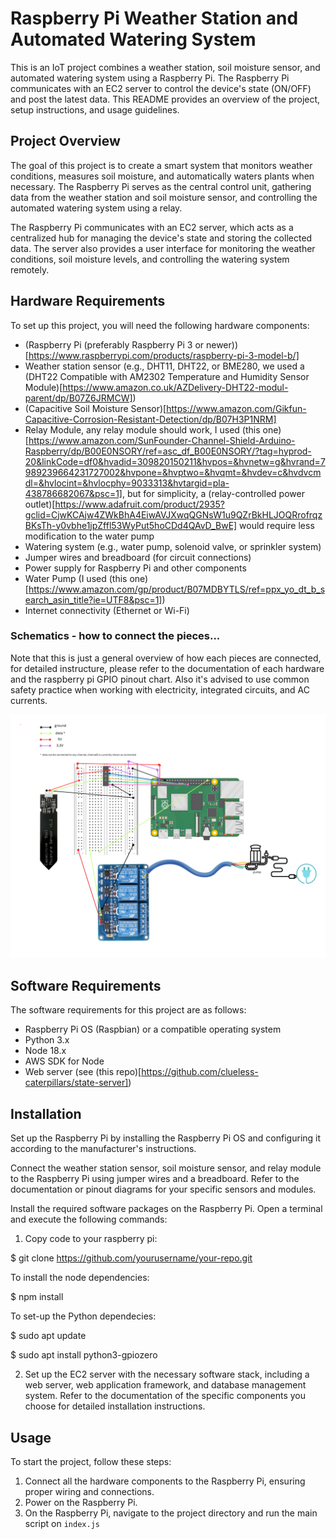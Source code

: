 # Raspberry Pi Weather Station and Automated Watering System

This is an IoT project combines a weather station, soil moisture sensor, and automated watering system using a Raspberry Pi. The Raspberry Pi communicates with an EC2 server to control the device's state (ON/OFF) and post the latest data. This README provides an overview of the project, setup instructions, and usage guidelines.

## Project Overview

The goal of this project is to create a smart system that monitors weather conditions, measures soil moisture, and automatically waters plants when necessary. The Raspberry Pi serves as the central control unit, gathering data from the weather station and soil moisture sensor, and controlling the automated watering system using a relay.

The Raspberry Pi communicates with an EC2 server, which acts as a centralized hub for managing the device's state and storing the collected data. The server also provides a user interface for monitoring the weather conditions, soil moisture levels, and controlling the watering system remotely.

## Hardware Requirements

To set up this project, you will need the following hardware components:

- (Raspberry Pi (preferably Raspberry Pi 3 or newer))[https://www.raspberrypi.com/products/raspberry-pi-3-model-b/]
- Weather station sensor (e.g., DHT11, DHT22, or BME280, we used a (DHT22 Compatible with AM2302 Temperature and Humidity Sensor Module)[https://www.amazon.co.uk/AZDelivery-DHT22-modul-parent/dp/B07Z6JRMCW])
- (Capacitive Soil Moisture Sensor)[https://www.amazon.com/Gikfun-Capacitive-Corrosion-Resistant-Detection/dp/B07H3P1NRM]
- Relay Module, any relay module should work, I used (this one)[https://www.amazon.com/SunFounder-Channel-Shield-Arduino-Raspberry/dp/B00E0NSORY/ref=asc_df_B00E0NSORY/?tag=hyprod-20&linkCode=df0&hvadid=309820150211&hvpos=&hvnetw=g&hvrand=7989239664231727002&hvpone=&hvptwo=&hvqmt=&hvdev=c&hvdvcmdl=&hvlocint=&hvlocphy=9033313&hvtargid=pla-438786682067&psc=1], but for simplicity, a (relay-controlled power outlet)[https://www.adafruit.com/product/2935?gclid=CjwKCAjw4ZWkBhA4EiwAVJXwqQGNsW1u9QZrBkHLJOQRrofrqzBKsTh-y0vbhe1jpZffl53WyPut5hoCDd4QAvD_BwE] would require less modification to the water pump
- Watering system (e.g., water pump, solenoid valve, or sprinkler system)
- Jumper wires and breadboard (for circuit connections)
- Power supply for Raspberry Pi and other components
- Water Pump (I used (this one)[https://www.amazon.com/gp/product/B07MDBYTLS/ref=ppx_yo_dt_b_search_asin_title?ie=UTF8&psc=1])
- Internet connectivity (Ethernet or Wi-Fi)

### Schematics - how to connect the pieces...

Note that this is just a general overview of how each pieces are connected, for detailed instructure, please refer to the documentation of each hardware and the raspberry pi GPIO pinout chart. Also it's advised to use common safety practice when working with electricity, integrated circuits, and AC currents. 

![Schematics for the pi](https://github.com/clueless-caterpillars/plant-water-raspberry-code/blob/main/schematics.png)

## Software Requirements

The software requirements for this project are as follows:

- Raspberry Pi OS (Raspbian) or a compatible operating system
- Python 3.x
- Node 18.x
- AWS SDK for Node
- Web server (see (this repo)[https://github.com/clueless-caterpillars/state-server])

## Installation

Set up the Raspberry Pi by installing the Raspberry Pi OS and configuring it according to the manufacturer's instructions.

Connect the weather station sensor, soil moisture sensor, and relay module to the Raspberry Pi using jumper wires and a breadboard. Refer to the documentation or pinout diagrams for your specific sensors and modules.

Install the required software packages on the Raspberry Pi. Open a terminal and execute the following commands:

1. Copy code to your raspberry pi:

$ git clone https://github.com/yourusername/your-repo.git

To install the node dependencies: 

$ npm install

To set-up the Python dependecies:

$ sudo apt update

$ sudo apt install python3-gpiozero

2. Set up the EC2 server with the necessary software stack, including a web server, web application framework, and database management system. Refer to the documentation of the specific components you choose for detailed installation instructions.

## Usage
To start the project, follow these steps:

1. Connect all the hardware components to the Raspberry Pi, ensuring proper wiring and connections.
2. Power on the Raspberry Pi.
3. On the Raspberry Pi, navigate to the project directory and run the main script on `index.js`


